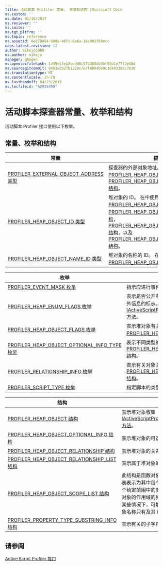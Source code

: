 ```yaml
---
title: 活动脚本 Profiler 常量、 枚举和结构 |Microsoft Docs
ms.custom: ''
ms.date: 01/18/2017
ms.reviewer: ''
ms.suite: ''
ms.tgt_pltfrm: ''
ms.topic: reference
ms.assetid: 6e079d84-9dde-46fc-8a6a-18e902f60ecc
caps.latest.revision: 12
author: mikejo5000
ms.author: mikejo
manager: ghogen
ms.openlocfilehash: 1d39e6feb2cddd0c573368db9bf50b1e77f2e48d
ms.sourcegitcommit: 94b3a052fb1229c7e7f8804b09c1d403385c7630
ms.translationtype: MT
ms.contentlocale: zh-CN
ms.lasthandoff: 04/23/2019
ms.locfileid: "62955490"
---
```

# <a name="active-script-profiler-constants-enumerations-and-structures"></a>活动脚本探查器常量、枚举和结构
活动脚本 Profiler 接口使用以下枚举。  
  
## <a name="constants-enumerations-and-structures"></a>常量、枚举和结构  
  
|常量|描述|  
|---------------|-----------------|  
|[PROFILER_EXTERNAL_OBJECT_ADDRESS 类型](../../winscript/reference/profiler-external-object-address-type.md)|探查器的外部对象地址。 在中使用[PROFILER_HEAP_OBJECT 结构](../../winscript/reference/profiler-heap-object-structure.md)并[PROFILER_HEAP_OBJECT_RELATIONSHIP 结构](../../winscript/reference/profiler-heap-object-relationship-structure.md)。|  
|[PROFILER_HEAP_OBJECT_ID 类型](../../winscript/reference/profiler-heap-object-id-type.md)|堆对象的 ID。 在中使用[PROFILER_HEAP_OBJECT 结构](../../winscript/reference/profiler-heap-object-structure.md)[PROFILER_HEAP_OBJECT_SCOPE_LIST 结构](../../winscript/reference/profiler-heap-object-scope-list-structure.md)， [PROFILER_HEAP_OBJECT_OPTIONAL_INFO 结构](../../winscript/reference/profiler-heap-object-optional-info-structure.md)，以及[PROFILER_HEAP_OBJECT_RELATIONSHIP 结构](../../winscript/reference/profiler-heap-object-relationship-structure.md)。|  
|[PROFILER_HEAP_OBJECT_NAME_ID 类型](../../winscript/reference/profiler-heap-object-name-id-type.md)|堆对象的名称的 ID。 在中使用[PROFILER_HEAP_OBJECT 结构](../../winscript/reference/profiler-heap-object-structure.md)。|  
  
|枚举|描述|  
|------------------|-----------------|  
|[PROFILER_EVENT_MASK 枚举](../../winscript/reference/profiler-event-mask-enumeration.md)|指示应进行事件探查的事件的类型。|  
|[PROFILER_HEAP_ENUM_FLAGS 枚举](../../winscript/reference/profiler-heap-enum-flags-enumeration.md)|表示是否公开有关对象关系中指向的堆对象额外信息的标志。 在中使用[IActiveScriptProfilerControl5::EnumHeap2 方法](../../winscript/reference/iactivescriptprofilercontrol5-enumheap2-method.md)。|  
|[PROFILER_HEAP_OBJECT_FLAGS 枚举](../../winscript/reference/profiler-heap-object-flags-enumeration.md)|表示堆对象有关的基本信息的标志。 在中使用[PROFILER_HEAP_OBJECT 结构](../../winscript/reference/profiler-heap-object-structure.md)。|  
|[PROFILER_HEAP_OBJECT_OPTIONAL_INFO_TYPE 枚举](../../winscript/reference/profiler-heap-object-optional-info-type-enumeration.md)|表示不同类型的可选信息。 在中使用[PROFILER_HEAP_OBJECT_OPTIONAL_INFO 结构](../../winscript/reference/profiler-heap-object-optional-info-structure.md)。|  
|[PROFILER_RELATIONSHIP_INFO 枚举](../../winscript/reference/profiler-relationship-info-enumeration.md)|表示有关对象关系中的信息。 在中使用[PROFILER_HEAP_OBJECT_RELATIONSHIP 结构](../../winscript/reference/profiler-heap-object-relationship-structure.md)。|  
|[PROFILER_SCRIPT_TYPE 枚举](../../winscript/reference/profiler-script-type-enumeration.md)|指定脚本的类型。|  
  
|结构|描述|  
|----------------|-----------------|  
|[PROFILER_HEAP_OBJECT 结构](../../winscript/reference/profiler-heap-object-structure.md)|表示堆对象收集[IActiveScriptProfilerControl3::EnumHeap 方法](../../winscript/reference/iactivescriptprofilercontrol3-enumheap-method.md)。|  
|[PROFILER_HEAP_OBJECT_OPTIONAL_INFO 结构](../../winscript/reference/profiler-heap-object-optional-info-structure.md)|表示堆对象的可选信息。|  
|[PROFILER_HEAP_OBJECT_RELATIONSHIP 结构](../../winscript/reference/profiler-heap-object-relationship-structure.md)|表示堆对象的关系。|  
|[PROFILER_HEAP_OBJECT_RELATIONSHIP_LIST 结构](../../winscript/reference/profiler-heap-object-relationship-list-structure.md)|表示属于堆对象的关系的列表。|  
|[PROFILER_HEAP_OBJECT_SCOPE_LIST 结构](../../winscript/reference/profiler-heap-object-scope-list-structure.md)|此结构是函数对象仅与相关联。 作用域列表表示为其中每个作用域是一个具有表示每个给定范围中的变量的关联的属性列表的堆对象的作用域的列表，该函数的闭包。 在某些情况下，可能不可用，该作用域中的对象名称只有及其 id。|  
|[PROFILER_PROPERTY_TYPE_SUBSTRING_INFO 结构](../../winscript/reference/profiler-property-type-substring-info-structure.md)|表示有关的子字符串的类型的信息。|  
  
## <a name="see-also"></a>请参阅  
 [Active Script Profiler 接口](../../winscript/reference/active-script-profiler-interfaces.md)